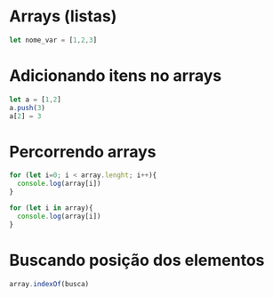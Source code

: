 # Arrays (listas)

```javascript
let nome_var = [1,2,3]
```

# Adicionando itens no arrays

```javascript
let a = [1,2]
a.push(3)
a[2] = 3
```

# Percorrendo arrays

```javascript
for (let i=0; i < array.lenght; i++){
  console.log(array[i])
}
```

```javascript
for (let i in array){
  console.log(array[i])
}
```

# Buscando posição dos elementos


```javascript
array.indexOf(busca)
```
